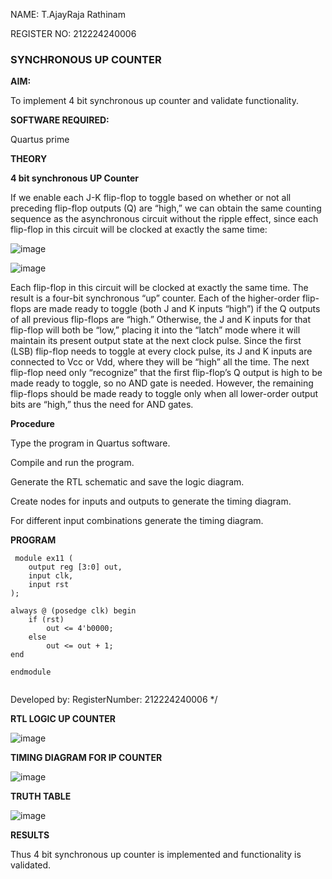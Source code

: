 NAME: T.AjayRaja Rathinam

REGISTER NO: 212224240006


### SYNCHRONOUS UP COUNTER

**AIM:**

To implement 4 bit synchronous up counter and validate functionality.

**SOFTWARE REQUIRED:**

Quartus prime

**THEORY**

**4 bit synchronous UP Counter**

If we enable each J-K flip-flop to toggle based on whether or not all preceding flip-flop outputs (Q) are “high,” we can obtain the same counting sequence as the asynchronous circuit without the ripple effect, since each flip-flop in this circuit will be clocked at exactly the same time:

![image](https://github.com/naavaneetha/SYNCHRONOUS-UP-COUNTER/assets/154305477/d5db3fa0-e413-404c-b80e-b2f39d82e7e8)


![image](https://github.com/naavaneetha/SYNCHRONOUS-UP-COUNTER/assets/154305477/52cb61eb-d04b-442d-810c-31185a68410b)

Each flip-flop in this circuit will be clocked at exactly the same time.
The result is a four-bit synchronous “up” counter. Each of the higher-order flip-flops are made ready to toggle (both J and K inputs “high”) if the Q outputs of all previous flip-flops are “high.”
Otherwise, the J and K inputs for that flip-flop will both be “low,” placing it into the “latch” mode where it will maintain its present output state at the next clock pulse.
Since the first (LSB) flip-flop needs to toggle at every clock pulse, its J and K inputs are connected to Vcc or Vdd, where they will be “high” all the time.
The next flip-flop need only “recognize” that the first flip-flop’s Q output is high to be made ready to toggle, so no AND gate is needed.
However, the remaining flip-flops should be made ready to toggle only when all lower-order output bits are “high,” thus the need for AND gates.

**Procedure**

Type the program in Quartus software.

Compile and run the program.

Generate the RTL schematic and save the logic diagram.

Create nodes for inputs and outputs to generate the timing diagram.

For different input combinations generate the timing diagram.

**PROGRAM**
```
 module ex11 (
    output reg [3:0] out,
    input clk,
    input rst
);

always @ (posedge clk) begin
    if (rst)
        out <= 4'b0000;
    else
        out <= out + 1;
end

endmodule
 
```
Developed by: RegisterNumber: 212224240006
*/

**RTL LOGIC UP COUNTER**

![image](https://github.com/user-attachments/assets/f14ff423-9d94-4a95-9f7f-f2d3c6432f9f)


**TIMING DIAGRAM FOR IP COUNTER**

![image](https://github.com/user-attachments/assets/55c30ffa-f012-4fab-92ab-6661bd7beadf)


**TRUTH TABLE**

![image](https://github.com/user-attachments/assets/77d17e2e-b734-4a93-87a7-27decfa153b7)


**RESULTS**

Thus 4 bit synchronous up counter is implemented and functionality is validated.
